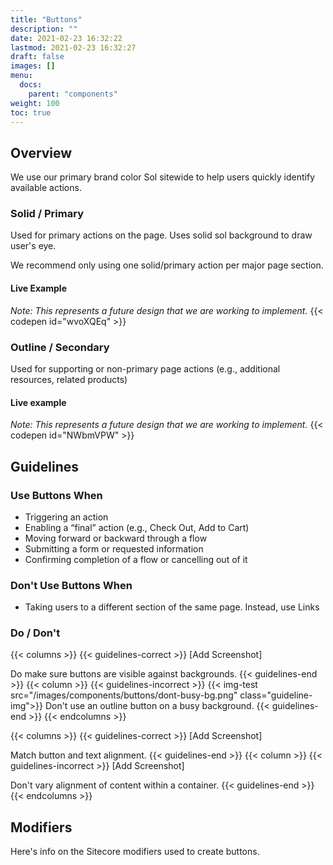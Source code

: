 ```yaml
---
title: "Buttons"
description: ""
date: 2021-02-23 16:32:22
lastmod: 2021-02-23 16:32:27
draft: false
images: []
menu:
  docs:
    parent: "components"
weight: 100
toc: true
---
```


## Overview

We use our primary brand color Sol sitewide to help users quickly identify available actions.

### Solid / Primary

Used for primary actions on the page. Uses solid sol background to draw user's eye.

We recommend only using one solid/primary action per major page section.

#### Live Example
*Note: This represents a future design that we are working to implement.*
{{< codepen id="wvoXQEq" >}}


### Outline / Secondary

Used for supporting or non-primary page actions (e.g., additional resources, related products)


#### Live example
*Note: This represents a future design that we are working to implement.*
{{< codepen id="NWbmVPW" >}}


<!-- ### Link Style -->

<!-- Do we want this? Idk -->



<!-- ### Full Width

Displays at full width of its container.

[example here] -->


<!-- ### Accessibility
[under construction] -->

## Guidelines

### Use Buttons When
- Triggering an action
- Enabling a “final” action (e.g., Check Out, Add to Cart)
- Moving forward or backward through a flow
- Submitting a form or requested information
- Confirming completion of a flow or cancelling out of it

### Don't Use Buttons When
- Taking users to a different section of the same page. Instead, use Links


### Do / Don't

{{< columns >}}
{{< guidelines-correct >}}
[Add Screenshot]

Do make sure buttons are visible against backgrounds.
{{< guidelines-end >}}
{{< column >}}
{{< guidelines-incorrect >}}
{{< img-test src="/images/components/buttons/dont-busy-bg.png" class="guideline-img">}}
Don't use an outline button on a busy background.
{{< guidelines-end >}}
{{< endcolumns >}}

{{< columns >}}
{{< guidelines-correct >}}
[Add Screenshot]

Match button and text alignment.
{{< guidelines-end >}}
{{< column >}}
{{< guidelines-incorrect >}}
[Add Screenshot]

Don't vary alignment of content within a container.
{{< guidelines-end >}}
{{< endcolumns >}}


## Modifiers

Here's info on the Sitecore modifiers used to create buttons.
